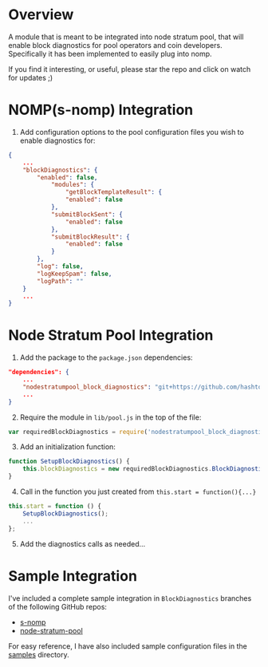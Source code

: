 Overview
========

A module that is meant to be integrated into node stratum pool, that will enable block diagnostics for pool operators and coin developers. Specifically it has been implemented to easily plug into nomp. 

If you find it interesting, or useful, please star the repo and click on watch for updates ;)


NOMP(s-nomp) Integration
========================

1. Add configuration options to the pool configuration files you wish to enable diagnostics for:
```JSON
{
    ...
    "blockDiagnostics": {
        "enabled": false,
            "modules": {
                "getBlockTemplateResult": {
                "enabled": false
            },
            "submitBlockSent": {
                "enabled": false
            },
            "submitBlockResult": {
                "enabled": false
            }
        },
        "log": false,
        "logKeepSpam": false,
        "logPath": ""
    }
    ...
}
```

Node Stratum Pool Integration
=============================

1. Add the package to the `package.json` dependencies:
```JSON
"dependencies": {
    ...
    "nodestratumpool_block_diagnostics": "git+https://github.com/hashtobewild/nodestratumpool_block_diagnostics.git",
    ...
}
```

2. Require the module in `lib/pool.js` in the top of the file:
```JavaScript
var requiredBlockDiagnostics = require('nodestratumpool_block_diagnostics');
```

3. Add an initialization function:
```JavaScript
function SetupBlockDiagnostics() {
    this.blockDiagnostics = new requiredBlockDiagnostics.BlockDiagnostics(options);
}
```

4. Call in the function you just created from `this.start = function(){...}`
```JavaScript
this.start = function () {
    SetupBlockDiagnostics();
    ...
};
```

5. Add the diagnostics calls as needed...

Sample Integration
==================
I've included a complete sample integration in `BlockDiagnostics` branches of the following GitHub repos:

* [s-nomp](https://github.com/hashtobewild/s-nomp)
* [node-stratum-pool](https://github.com/hashtobewild/node-stratum-pool)

For easy reference, I have also included sample configuration files in the [samples](./samples) directory.